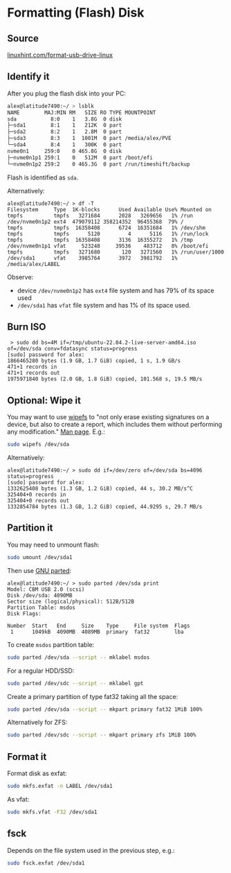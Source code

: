 # Formatting (Flash) Disk

## Source

[linuxhint.com/format-usb-drive-linux](https://linuxhint.com/format-usb-drive-linux/)

## Identify it

After you plug the flash disk into your PC:

```sh
alex@latitude7490:~/ > lsblk
NAME        MAJ:MIN RM   SIZE RO TYPE MOUNTPOINT
sda           8:0    1   3.8G  0 disk
├─sda1        8:1    1   212K  0 part
├─sda2        8:2    1   2.8M  0 part
├─sda3        8:3    1  1001M  0 part /media/alex/PVE
└─sda4        8:4    1   300K  0 part
nvme0n1     259:0    0 465.8G  0 disk
├─nvme0n1p1 259:1    0   512M  0 part /boot/efi
└─nvme0n1p2 259:2    0 465.3G  0 part /run/timeshift/backup
```

Flash is identified as `sda`.

Alternatively:

```
alex@latitude7490:~/ > df -T
Filesystem     Type  1K-blocks      Used Available Use% Mounted on
tmpfs          tmpfs   3271684      2028   3269656   1% /run
/dev/nvme0n1p2 ext4  479079112 358214352  96455368  79% /
tmpfs          tmpfs  16358408      6724  16351684   1% /dev/shm
tmpfs          tmpfs      5120         4      5116   1% /run/lock
tmpfs          tmpfs  16358408      3136  16355272   1% /tmp
/dev/nvme0n1p1 vfat     523248     39536    483712   8% /boot/efi
tmpfs          tmpfs   3271680       120   3271560   1% /run/user/1000
/dev/sda1      vfat    3985764      3972   3981792   1% /media/alex/LABEL
```

Observe:
* device `/dev/nvme0n1p2` has `ext4` file system and has 79% of its space used
* `/dev/sda1` has `vfat`  file system and has 1% of its space used.

## Burn ISO

```
 > sudo dd bs=4M if=/tmp/ubuntu-22.04.2-live-server-amd64.iso of=/dev/sda conv=fdatasync status=progress
[sudo] password for alex:
1866465280 bytes (1.9 GB, 1.7 GiB) copied, 1 s, 1.9 GB/s
471+1 records in
471+1 records out
1975971840 bytes (2.0 GB, 1.8 GiB) copied, 101.568 s, 19.5 MB/s
```

## Optional: Wipe it

You may want to use
[wipefs](https://linuxconfig.org/wipefs-linux-command-tutorial-with-examples) to
"not only erase existing signatures on a device, but also to create a report,
which includes them without performing any modification."
[Man page](https://www.man7.org/linux/man-pages/man8/wipefs.8.html).  E.g.:

```sh
sudo wipefs /dev/sda
```

Alternatively:

```
alex@latitude7490:~/ > sudo dd if=/dev/zero of=/dev/sda bs=4096 status=progress
[sudo] password for alex:
1332625408 bytes (1.3 GB, 1.2 GiB) copied, 44 s, 30.2 MB/s^C
325404+0 records in
325404+0 records out
1332854784 bytes (1.3 GB, 1.2 GiB) copied, 44.9295 s, 29.7 MB/s
```

## Partition it

You may need to unmount flash:

```sh
sudo umount /dev/sda1
```

Then use
[GNU parted](https://www.gnu.org/software/parted/manual/parted.html):

```
alex@latitude7490:~/ > sudo parted /dev/sda print
Model: CBM USB 2.0 (scsi)
Disk /dev/sda: 4090MB
Sector size (logical/physical): 512B/512B
Partition Table: msdos
Disk Flags:

Number  Start   End     Size    Type     File system  Flags
 1      1049kB  4090MB  4089MB  primary  fat32        lba
```

To create `msdos` partition table:
```sh
sudo parted /dev/sda --script -- mklabel msdos
```

For a regular HDD/SSD:
```sh
sudo parted /dev/sdc --script -- mklabel gpt
```

Create a primary partition of type fat32 taking all the space:
```sh
sudo parted /dev/sda --script -- mkpart primary fat32 1MiB 100%
```

Alternatively for ZFS:
```sh
sudo parted /dev/sdc --script -- mkpart primary zfs 1MiB 100%
```

## Format it

Format disk as exfat:
```sh
sudo mkfs.exfat -n LABEL /dev/sda1
```

As vfat:
```sh
sudo mkfs.vfat -F32 /dev/sda1
```

## fsck

Depends on the file system used in the previous step, e.g.:
```sh
sudo fsck.exfat /dev/sda1
```
